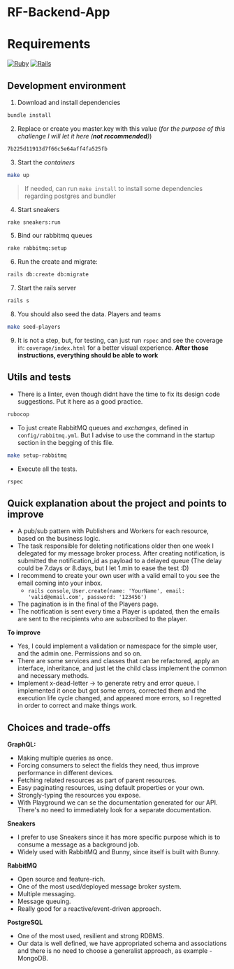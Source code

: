 # RF-Backend-App

# Requirements
[![Ruby](https://img.shields.io/badge/ruby-v3.1.2%2B-blue.svg)](https://www.ruby-lang.org/en/news/2022/04/12/ruby-3-1-2-released/)
[![Rails](https://img.shields.io/badge/rails-v7.0.4.2%2B-blue.svg)](https://github.com/rails/rails/tree/v7.0.4.2)

## Development environment

1. Download and install dependencies

```sh
bundle install
```
2. Replace or create you master.key with this value (_for the purpose of this challenge I will let it here (**not recommended**)_)
```sh
7b225d11913d7f66c5e64aff4fa525fb
```
3. Start the _containers_

```sh
make up
```
> If needed, can run `make install` to install some dependencies regarding postgres and bundler

4. Start sneakers

```sh
rake sneakers:run
```

5. Bind our rabbitmq queues

```sh
rake rabbitmq:setup
```

6. Run the create and migrate:
```sh
rails db:create db:migrate
```

7. Start the rails server
```sh
rails s
```
8. You should also seed the data. Players and teams
```sh
make seed-players
```
9. It is not a step, but, for testing, can just run `rspec` and see the coverage in:
`coverage/index.html` for a better visual experience.
**After those instructions, everything should be able to work**

## Utils and tests

- There is a linter, even though didnt have the time to fix its design code suggestions. Put it here as a good practice.

```sh
rubocop
```

- To just create RabbitMQ queues and _exchanges_, defined in `config/rabbitmq.yml`. But I advise to use the command in the startup section in the begging of this file.

```sh
make setup-rabbitmq
```

- Execute all the tests.

```sh
rspec
```

## Quick explanation about the project and points to improve
- A pub/sub pattern with Publishers and Workers for each resource, based on the business logic.
- The task responsible for deleting notifications older then one week I delegated for my message broker process. After creating notification, is submitted the notification_id as payload to a delayed queue (The delay could be 7.days or 8.days, but I let 1.min to ease the test :D)
- I recommend to create your own user with a valid email to you see the email coming into your inbox.
    - `rails console`, `User.create(name: 'YourName', email: 'valid@email.com', password: '123456')`
- The pagination is in the final of the Players page.
- The notification is sent every time a Player is updated, then the emails are sent to the recipients who are subscribed to the player.

**To improve**
- Yes, I could implement a validation or namespace for the simple user, and the admin one. Permissions and so on.
- There are some services and classes that can be refactored, apply an interface, inheritance, and just let the child class implement the common and necessary methods.
- Implement x-dead-letter -> to generate retry and error queue. I implemented it once but got some errors, corrected them and the execution life cycle changed, and appeared more errors, so I regretted in order to correct and make things work.

## Choices and trade-offs

**GraphQL:**
* Making multiple queries as once.
* Forcing consumers to select the fields they need, thus improve performance in different devices.
* Fetching related resources as part of parent resources.
* Easy paginating resources, using default properties or your own.
* Strongly-typing the resources you expose.
* With Playground we can se the documentation generated for our API. There's no need to immediately look for a separate documentation.

**Sneakers**
- I prefer to use Sneakers since it has more specific purpose which is to consume a message as a background job.
- Widely used with RabbitMQ and Bunny, since itself is built with Bunny.

**RabbitMQ**
- Open source and feature-rich.
- One of the most used/deployed message broker system.
- Multiple messaging.
- Message queuing.
- Really good for a reactive/event-driven approach.

**PostgreSQL**
- One of the most used, resilient and strong RDBMS.
- Our data is well defined, we have appropriated schema and associations and there is no need to choose a generalist approach, as example - MongoDB.
